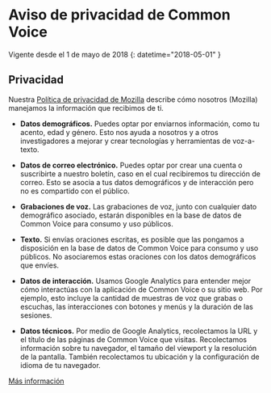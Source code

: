 # Aviso de privacidad de Common Voice 

Vigente desde el 1 de mayo de 2018 {: datetime="2018-05-01" }

## Privacidad

Nuestra [Política de privacidad de Mozilla](https://www.mozilla.org/privacy) describe cómo nosotros (Mozilla) manejamos la información que recibimos de ti.

* **Datos demográficos.** Puedes optar por enviarnos información, como tu acento, edad y género. Esto nos ayuda a nosotros y a otros investigadores a mejorar y crear tecnologías y herramientas de voz-a-texto.

* **Datos de correo electrónico.** Puedes optar por crear una cuenta o suscribirte a nuestro boletín, caso en el cual recibiremos tu dirección de correo. Esto se asocia a tus datos demográficos y de interacción pero no es compartido con el público.

* **Grabaciones de voz.** Las grabaciones de voz, junto con cualquier dato demográfico asociado, estarán disponibles en la base de datos de Common Voice para consumo y uso públicos.

* **Texto.** Si envías oraciones escritas, es posible que las pongamos a disposición en la base de datos de Common Voice para consumo y uso públicos. No asociaremos estas oraciones con los datos demográficos que envíes. 

* **Datos de interacción.** Usamos Google Analytics para entender mejor cómo interactúas con la aplicación de Common Voice o su sitio web. Por ejemplo, esto incluye la cantidad de muestras de voz que grabas o escuchas, las interacciones con botones y menús y la duración de las sesiones.

* **Datos técnicos.** Por medio de Google Analytics, recolectamos la URL y el título de las páginas de Common Voice que visitas. Recolectamos información sobre tu navegador, el tamaño del viewport y la resolución de la pantalla. También recolectamos tu ubicación y la configuración de idioma de tu navegador.

[Más información](https://github.com/mozilla/voice-web/blob/master/docs/data_dictionary.md)

